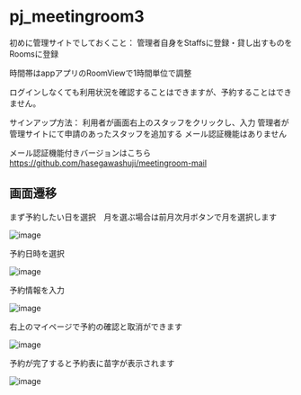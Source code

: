 # pj_meetingroom3

初めに管理サイトでしておくこと：
管理者自身をStaffsに登録・貸し出すものをRoomsに登録

時間帯はappアプリのRoomViewで1時間単位で調整

ログインしなくても利用状況を確認することはできますが、予約することはできません。

サインアップ方法：
利用者が画面右上のスタッフをクリックし、入力
管理者が管理サイトにて申請のあったスタッフを追加する
メール認証機能はありません

メール認証機能付きバージョンはこちら　https://github.com/hasegawashuji/meetingroom-mail


## 画面遷移

まず予約したい日を選択　月を選ぶ場合は前月次月ボタンで月を選択します

![image](https://github.com/hasegawa-shuji/meetingroommail/assets/102946478/d3b27990-0473-4a29-a485-ddb8d0db62f9)

予約日時を選択

![image](https://github.com/hasegawa-shuji/meetingroommail/assets/102946478/6c59fe8e-1095-4308-bda5-984f02f2b41c)

予約情報を入力

![image](https://github.com/hasegawa-shuji/meetingroommail/assets/102946478/18120e93-2afd-488c-9461-b3c95cac4527)

右上のマイページで予約の確認と取消ができます

![image](https://github.com/hasegawa-shuji/meetingroommail/assets/102946478/29ffd82d-51ef-41d8-ac46-6a1b7f4d9bbb)

予約が完了すると予約表に苗字が表示されます

![image](https://github.com/hasegawa-shuji/meetingroommail/assets/102946478/fcfa7903-e682-438f-8e4e-60f06e86f17c)

